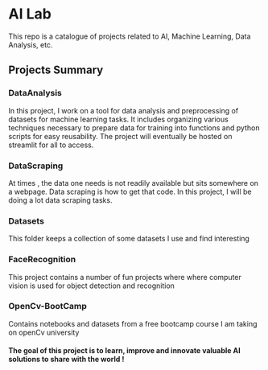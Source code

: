 # AI Lab
This repo is a catalogue of projects related to AI, Machine Learning, Data Analysis, etc.

## Projects Summary

### DataAnalysis
In this project, I work on a tool for data analysis and preprocessing of datasets for machine learning tasks.
It includes organizing various techniques necessary to prepare data for training into functions and python scripts 
for easy reusability. The project will eventually be hosted on streamlit for all to access.

### DataScraping
At times , the data one needs is not readily available but sits somewhere on a webpage. Data scraping is how to get that code. In this project, I will be doing a lot data scraping tasks.

### Datasets 
This folder keeps a collection of some datasets I use and find interesting

### FaceRecognition
This project contains a number of fun projects where where computer vision is used for object detection and recognition

### OpenCv-BootCamp
Contains notebooks and datasets from a free bootcamp course I am taking on openCv university

#### The goal of this project is to learn, improve and innovate valuable AI solutions to share with the world ! 


